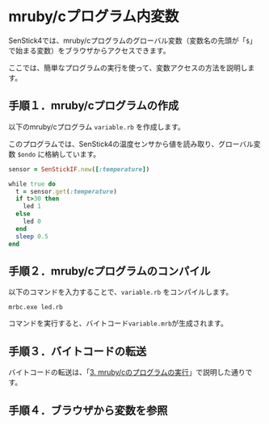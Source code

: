 <style>
img {
    border: 3px black solid;
}
</style>

# mruby/cプログラム内変数

SenStick4では、mruby/cプログラムのグローバル変数（変数名の先頭が「`$`」で始まる変数）をブラウザからアクセスできます。

ここでは、簡単なプログラムの実行を使って、変数アクセスの方法を説明します。

## 手順１．mruby/cプログラムの作成

以下のmruby/cプログラム `variable.rb` を作成します。

このプログラムでは、SenStick4の温度センサから値を読み取り、グローバル変数 `$ondo` に格納しています。

```Ruby
sensor = SenStickIF.new([:temperature])

while true do
  t = sensor.get(:temperature)
  if t>30 then
    led 1
  else
    led 0
  end
  sleep 0.5
end
```

## 手順２．mruby/cプログラムのコンパイル

以下のコマンドを入力することで、`variable.rb` をコンパイルします。

```
mrbc.exe led.rb
```

コマンドを実行すると、バイトコード`variable.mrb`が生成されます。

## 手順３．バイトコードの転送

バイトコードの転送は、「[3. mruby/cのプログラムの実行](./tutorial-3.md)」で説明した通りです。

## 手順４．ブラウザから変数を参照



